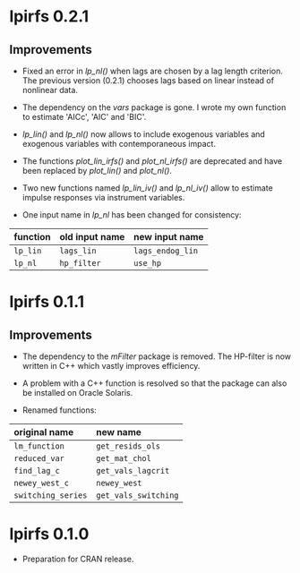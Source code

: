 # lpirfs 0.2.1
## Improvements

* Fixed an error in *lp_nl()* when lags are chosen by a lag length criterion. 
  The previous version (0.2.1) chooses lags based on linear instead of 
  nonlinear data.

* The dependency on the *vars* package is gone. I wrote my own function to estimate
  'AICc', 'AIC' and 'BIC'. 

* *lp_lin()* and *lp_nl()* now allows to include exogenous variables and exogenous variables
  with contemporaneous impact. 

* The functions *plot_lin_irfs()* and *plot_nl_irfs()* are deprecated and have been 
  replaced by *plot_lin()* and *plot_nl()*.

* Two new functions named *lp_lin_iv()* and *lp_nl_iv()* allow to estimate 
  impulse responses via instrument variables.

* One input name in *lp_nl* has been changed for consistency:

function | old input name | new input name
:--------|:-------------  |:------------- 
`lp_lin`  | `lags_lin`      | `lags_endog_lin`
`lp_nl`  | `hp_filter`      | `use_hp`





# lpirfs 0.1.1
## Improvements

* The dependency to the *mFilter* package is removed.  The HP-filter is now written in C++ which 
vastly improves efficiency. 

* A problem with a C++ function is resolved so that the package can also be installed on Oracle Solaris. 

* Renamed functions:

original name | new name |
:--------|:------------- 
`lm_function`       | `get_resids_ols` 
`reduced_var`       | `get_mat_chol`
`find_lag_c`        | `get_vals_lagcrit`
`newey_west_c`      | `newey_west`
`switching_series`  | `get_vals_switching`
 

# lpirfs 0.1.0
* Preparation for CRAN release.
